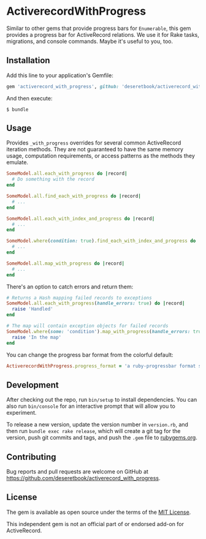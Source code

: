 # ActiverecordWithProgress

Similar to other gems that provide progress bars for `Enumerable`, this gem
provides a progress bar for ActiveRecord relations.  We use it for Rake tasks,
migrations, and console commands.  Maybe it's useful to you, too.


## Installation

Add this line to your application's Gemfile:

```ruby
gem 'activerecord_with_progress', github: 'deseretbook/activerecord_with_progress'
```

And then execute:

    $ bundle


## Usage

Provides `_with_progress` overrides for several common ActiveRecord iteration
methods.  They are not guaranteed to have the same memory usage, computation
requirements, or access patterns as the methods they emulate.

```ruby
SomeModel.all.each_with_progress do |record|
  # Do something with the record
end

SomeModel.all.find_each_with_progress do |record|
  # ...
end

SomeModel.all.each_with_index_and_progress do |record|
  # ...
end

SomeModel.where(condition: true).find_each_with_index_and_progress do |record, index|
  # ...
end

SomeModel.all.map_with_progress do |record|
  # ...
end
```

There's an option to catch errors and return them:

```ruby
# Returns a Hash mapping failed records to exceptions
SomeModel.all.each_with_progress(handle_errors: true) do |record|
  raise 'Handled'
end

# The map will contain exception objects for failed records
SomeModel.where(some: 'condition').map_with_progress(handle_errors: true) do |record|
  raise 'In the map'
end
```

You can change the progress bar format from the colorful default:

```ruby
ActiverecordWithProgress.progress_format = 'a ruby-progressbar format string'
```


## Development

After checking out the repo, run `bin/setup` to install dependencies. You can
also run `bin/console` for an interactive prompt that will allow you to
experiment.

To release a new version, update the version number in `version.rb`, and then
run `bundle exec rake release`, which will create a git tag for the version,
push git commits and tags, and push the `.gem` file to
[rubygems.org](https://rubygems.org).


## Contributing

Bug reports and pull requests are welcome on GitHub at https://github.com/deseretbook/activerecord_with_progress.


## License

The gem is available as open source under the terms of the [MIT License](http://opensource.org/licenses/MIT).

This independent gem is not an official part of or endorsed add-on for ActiveRecord.
